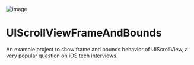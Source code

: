 ![image](https://user-images.githubusercontent.com/29898382/164935180-5c86371c-ddd7-487c-a241-123900d7a3b4.png)

# UIScrollViewFrameAndBounds

An example project to show frame and bounds behavior of UIScrollView, a very popular question on iOS tech interviews.

